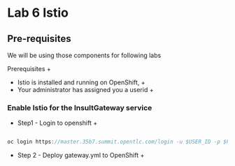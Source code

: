 # Lab 6 Istio

## Pre-requisites
We will be using those components for following labs


Prerequisites +
* Istio is installed and running on OpenShift, +
* Your administrator has assigned you a userid +

### Enable Istio for the InsultGateway  service



* Step1 - Login to openshift +
```java

oc login https://master.35b7.summit.opentlc.com/login -u $USER_ID -p $PWD

```

* Step 2 - Deploy gateway.yml to OpenShift +

```bash


```

